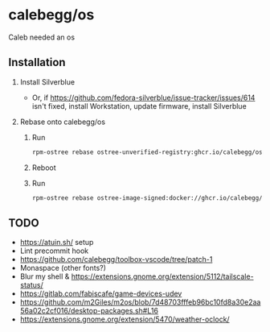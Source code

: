 # calebegg/os

Caleb needed an os

## Installation

1. Install Silverblue

   - Or, if https://github.com/fedora-silverblue/issue-tracker/issues/614 isn't fixed, install Workstation, update firmware, install Silverblue

1. Rebase onto calebegg/os

   1. Run

      ```bash
      rpm-ostree rebase ostree-unverified-registry:ghcr.io/calebegg/os:latest
      ```

   1. Reboot

   1. Run

      ```bash
      rpm-ostree rebase ostree-image-signed:docker://ghcr.io/calebegg/os:latest
      ```

## TODO

- https://atuin.sh/ setup
- Lint precommit hook
- https://github.com/calebegg/toolbox-vscode/tree/patch-1
- Monaspace (other fonts?)
- Blur my shell & https://extensions.gnome.org/extension/5112/tailscale-status/
- https://gitlab.com/fabiscafe/game-devices-udev
- https://github.com/m2Giles/m2os/blob/7d48703fffeb96bc10fd8a30e2aa56a02c2cf016/desktop-packages.sh#L16
- https://extensions.gnome.org/extension/5470/weather-oclock/
